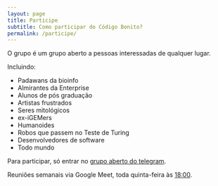 ```yaml
---
layout: page
title: Participe
subtitle: Como participar do Código Bonito?
permalink: /participe/
---
```


O grupo é um grupo aberto a pessoas interessadas de qualquer lugar.

Incluindo: 

- Padawans da bioinfo
- Almirantes da Enterprise
- Alunos de pós graduação
- Artistas frustrados
- Seres mitológicos
- ex-iGEMers
- Humanoides
- Robos que passem no Teste de Turing
- Desenvolvedores de software
- Todo mundo

Para participar, só entrar no [grupo aberto do telegram](https://t.me/codigobonito).

Reuniões semanais via Google Meet, toda quinta-feira às [18:00](https://zonestamp.com/1611864037). 